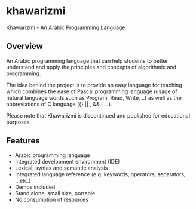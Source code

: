 # khawarizmi
Khawarizmi - An Arabic Programming Language

## Overview
An Arabic programming language that can help students to better understand and apply the principles and concepts of algorithmic and programming.

The idea behind the project is to provide an easy language for teaching which combines the ease of Pascal programming language (usage of natural language words such as Program, Read, Write, ..) as well as the abbreviations of C language ({} || , &&,! ...).

Please note that Khawarizmi is discontinued and published for educational purposes.

## Features
- Arabic programming language
- Integrated development environment (IDE)
- Lexical, syntax and semantic analysis
- Integrated language reference (e.g. keywords, operators, separators, ...etc.)
- Demos included
- Stand alone, small size, portable
- No consumption of resources
